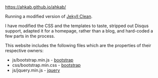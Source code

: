 https://ahkab.github.io/ahkab/

Running a modified version of [Jekyll
Clean](https://github.com/scotte/jekyll-clean).

I have modified the CSS and the templates to taste, stripped out Disqus
support, adapted it for a homepage, rather than a blog, and hard-coded a few
parts in the process.

This website includes the following files which are the properties of their
respective owners:

* js/bootstrap.min.js - [bootstrap](http://getbootstrap.com)
* css/bootstrap.min.css - [bootstrap](http://getbootstrap.com)
* js/jquery.min.js - [jquery](https://jquery.com)
